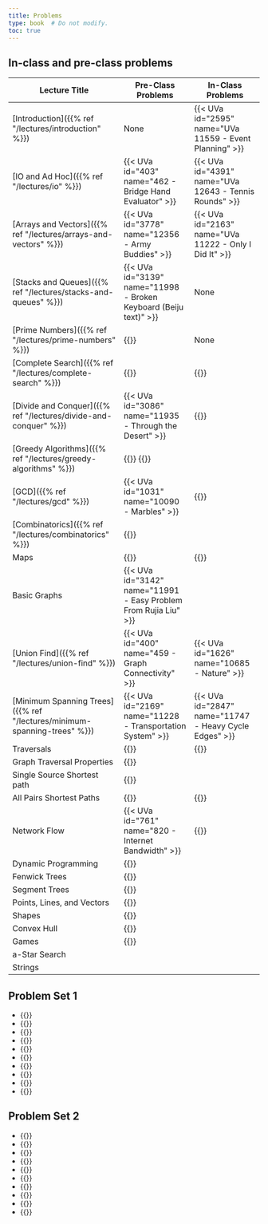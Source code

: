```yaml
---
title: Problems
type: book  # Do not modify.
toc: true
---
```


## In-class and pre-class problems

| Lecture Title                                                            | Pre-Class Problems                                                                           | In-Class Problems                                       |
|--------------------------------------------------------------------------|----------------------------------------------------------------------------------------------|---------------------------------------------------------|
| [Introduction]({{% ref "/lectures/introduction" %}})                     | None                                                                                         | {{< UVa id="2595" name="UVa 11559 - Event Planning" >}} |
| [IO and Ad Hoc]({{% ref "/lectures/io" %}})                              | {{< UVa id="403" name="462 - Bridge Hand Evaluator" >}}                                      | {{< UVa id="4391" name="UVa 12643 - Tennis Rounds" >}}  |
| [Arrays and Vectors]({{% ref "/lectures/arrays-and-vectors" %}})         | {{< UVa id="3778" name="12356 - Army Buddies" >}}                                            | {{< UVa id="2163"  name="UVa 11222 - Only I Did It" >}} |
| [Stacks and Queues]({{% ref "/lectures/stacks-and-queues" %}})           | {{< UVa id="3139" name="11998 - Broken Keyboard (Beiju text)" >}}                            | None                                                    |
| [Prime Numbers]({{% ref "/lectures/prime-numbers" %}})                   | {{<UVa id="484" name="543 - Goldbach’s Conjecture" >}}                                       | None                                                    |
| [Complete Search]({{% ref "/lectures/complete-search" %}})               | {{<UVa id="666" name="725 - Division" >}}                                                    | {{<UVa id="691" name="750 - 8 Queens Chess Problem" >}} |
| [Divide and Conquer]({{% ref "/lectures/divide-and-conquer" %}})         | {{< UVa id="3086" name="11935 - Through the Desert" >}}                                      | {{<UVa id="3344" name="12192 - Grapevine">}}            |
| [Greedy Algorithms]({{% ref "/lectures/greedy-algorithms" %}})           | {{<UVa id="1659" name="10718 - Bit Mask" >}} {{<UVa id="3743" name="12321 - Gas Station" >}} |                                                         |
| [GCD]({{% ref "/lectures/gcd" %}})                                       | {{< UVa id="1031" name="10090 - Marbles" >}}                                                 | {{<UVa id="1045" name="10104 - Euclid Problem">}}       |
| [Combinatorics]({{% ref "/lectures/combinatorics" %}})                   | {{<UVa id="1482" name="10541 - Stripe" >}}                                                   |                                                         |
| Maps                                                                     | {{<UVa id="2261" name="11286 - Conformity">}}                                                | {{<UVa id="1086" name="10145 - Lock Manager">}}         |
| Basic Graphs                                                             | {{< UVa id="3142" name="11991 - Easy Problem From Rujia Liu" >}}                             |                                                         |
| [Union Find]({{% ref "/lectures/union-find" %}})                         | {{< UVa id="400" name="459 - Graph Connectivity" >}}                                         | {{< UVa id="1626" name="10685 - Nature" >}}             |
| [Minimum Spanning Trees]({{% ref "/lectures/minimum-spanning-trees" %}}) | {{< UVa id="2169" name="11228 - Transportation System" >}}                                   | {{< UVa id="2847" name="11747 - Heavy  Cycle Edges" >}} |
| Traversals                                                               | {{<UVa id="3104" name="11953 - Battleships" >}}                                              | {{<UVa id="3544" name="1103 - Ancient Messages">}}      |
| Graph Traversal Properties                                               | {{<UVa id="1057" name="10116 - Robot Motion">}}                                              |                                                         |
| Single Source Shortest path                                              | {{<UVa id="370" name="429 - Word Transformation" >}}                                         |                                                         |
| All Pairs Shortest Paths                                                 | {{<UVa id="762" name="821 - Page Hopping" >}}                                                | {{<UVa id="810" name="869 - Airline Comparison">}}      |
| Network Flow                                                             | {{< UVa id="761" name="820 - Internet Bandwidth" >}}                                         |  {{<UVa id="4738" name="12873 - The Programmers">}}                                                       |
| Dynamic Programming        | {{<UVa id="2512" name=" 11517 - Exact Change" >}} |   |
| Fenwick Trees              | {{<UVa id="3977" name="12532 - Interval Product">}}                                                  |   |
| Segment Trees              | {{<UVa id="2176" name="11235 - Frequent Values" >}}                                                  |   |
| Points, Lines, and Vectors | {{<UVa id="1204" name="10263 - Railway" >}}                                                  |   |
| Shapes                     | {{<UVa id="1530" name="10589 - Area" >}}                                                  |   |
| Convex Hull                | {{<UVa id="3552" name="01111 - Trash Removal" >}}                                                  |   |
| Games                      | {{<UVa id="788" name="847 - Multiplication Game" >}}                                                  |   |
| a-Star Search              |                                                   |   |
| Strings                    |                                                   |   |

## Problem Set 1

- {{<UVa id="455" name="514 - Rails">}}
- {{<UVa id="919" name="978 - Lemmings Battle!">}}
- {{<UVa id="1113" name="10172 - The Lonesome Cargo Distributor">}}
- {{<UVa id="1842" name="10901 - Ferry Loading III">}}
- {{<UVa id="1975" name="11034 - Ferry Loading IV">}}
- {{<UVa id="2077" name="11136 - Hoax or what">}}
- {{<UVa id="2619" name="11572 - Unique Snowflakes">}}
- {{<UVa id="3146" name="11995 - I Can Guess the Data Structure!">}}
- {{<UVa id="3503" name="1062 - Containers">}}
- {{<UVa id="3644" name="1203 - Argus">}}

## Problem Set 2

- {{<UVa id="1168" name="10227 - Forests">}}
- {{<UVa id="1836" name="10895 - Matrix Transpose">}}
- {{<UVa id="2272" name="11297 - Census">}}
- {{<UVa id="2545" name="11550 - Demanding Dilemma">}}
- {{<UVa id="3238" name="12086 - Potentiometers">}}
- {{<UVa id="3638" name="1197 - The Suspects">}}
- {{<UVa id="3673" name="1232 - SKYLINE">}}
- {{<UVa id="3977" name="12532 - Interval Product">}}
- {{<UVa id="540" name="599 - The Forrest for the Trees">}}
- {{<UVa id="734" name="793 - Network Connections">}}

